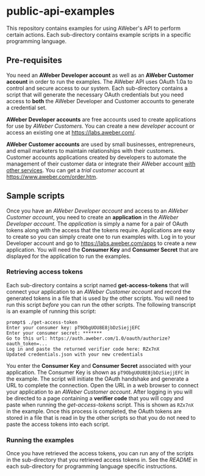 # public-api-examples
This repository contains examples for using AWeber's API to perform certain
actions. Each sub-directory contains example scripts in a specific
programming language.

## Pre-requisites
You need an **AWeber Developer account** as well as an **AWeber Customer
account** in order to run the examples. The AWeber API uses OAuth 1.0a to
control and secure access to our system. Each sub-directory contains a script
that will generate the necessary OAuth credentials but you need access to
**both** the AWeber Developer and Customer accounts to generate a credential
set.

**AWeber Developer accounts** are free accounts used to create applications
for use by *AWeber Customers*.  You can create a new *developer* account or
access an existing one at <https://labs.aweber.com/>.

**AWeber Customer accounts** are used by small businesses, entrepreneurs,
and email marketers to maintain relationships with their customers.  Customer
accounts applications created by developers to automate the management of
their customer data or integrate their AWeber account [with other services].
You can get a *trial customer* account at <https://www.aweber.com/order.htm>.

## Sample scripts
Once you have an *AWeber Developer account* and access to an *AWeber Customer
account*, you need to create an **application** in the *AWeber Developer
account*.  The *application* is simply a name for a pair of OAuth tokens
along with the access that the tokens require.  Applications are easy to
create so you can simply create one to run examples with.  Log in to your
Developer account and go to <https://labs.aweber.com/apps> to create a new
application.  You will need the **Consumer Key** and **Consumer Secret**
that are displayed for the application to run the examples.

### Retrieving access tokens
Each sub-directory contains a script named **get-access-tokens** that will
connect your application to an *AWeber Customer account* and record the
generated tokens in a file that is used by the other scripts.  You will need
to run this script *before* you can run the other scripts.  The following
transcript is an example of running this script:

    prompt$ ./get-access-token
    Enter your consumer key: pT9ObgUOU8E8jbDzSiejjEFC
    Enter your consumer secret: *******
    Go to this url: https://auth.aweber.com/1.0/oauth/authorize?oauth_token=...
    Log in and paste the returned verifier code here: RZx7nX
    Updated credentials.json with your new credentials

You enter the **Consumer Key** and **Consumer Secret** associated with your
application.  The Consumer Key is shown as `pT9ObgUOU8E8jbDzSiejjEFC` in the
example.  The script will initiate the OAuth handshake and generate a URL to
complete the connection.  Open the URL in a web browser to connect your
application to an *AWeber Customer account*.  After logging in you will be
directed to a page containing a **verifier code** that you will copy and
paste when running the *get-access-tokens* script.  This is shown as `RZx7nX`
in the example.  Once this process is completed, the OAuth tokens are stored
in a file that is read in by the other scripts so that you do not need to
paste the access tokens into each script.

### Running the examples
Once you have retrieved the access tokens, you can run any of the scripts
in the sub-directory that you retrieved access tokens in.  See the *README*
in each sub-directory for programming language specific instructions.


[with other services]: https://www.aweber.com/integrations/
